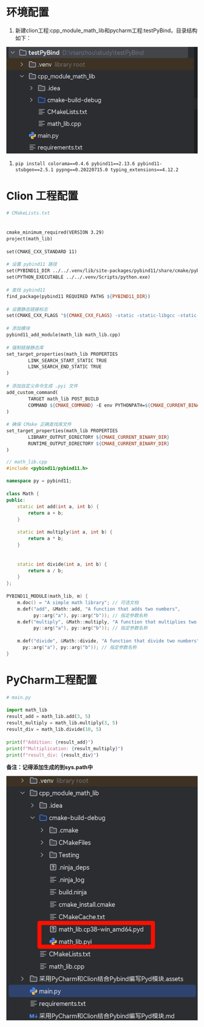 # 环境配置

1. 新建clion工程:cpp_module_math_lib和pycharm工程:testPyBind，目录结构如下：

![image-20240926164411854](采用PyCharm和Clion结合Pybind编写Pyd模块.assets/image-20240926164411854.png)

1. ```shell
   pip install colorama==0.4.6 pybind11==2.13.6 pybind11-stubgen==2.5.1 pypng==0.20220715.0 typing_extensions==4.12.2
   ```

   



# Clion 工程配置



```makefile
# CMakeLists.txt


cmake_minimum_required(VERSION 3.29)
project(math_lib)

set(CMAKE_CXX_STANDARD 11)

# 设置 pybind11 路径
set(PYBIND11_DIR ../../.venv/lib/site-packages/pybind11/share/cmake/pybind11)
set(PYTHON_EXECUTABLE ../../.venv/Scripts/python.exe)

# 查找 pybind11
find_package(pybind11 REQUIRED PATHS ${PYBIND11_DIR})

# 设置静态链接标志
set(CMAKE_CXX_FLAGS "${CMAKE_CXX_FLAGS} -static -static-libgcc -static-libstdc++")

# 添加模块
pybind11_add_module(math_lib math_lib.cpp)

# 强制链接静态库
set_target_properties(math_lib PROPERTIES
        LINK_SEARCH_START_STATIC TRUE
        LINK_SEARCH_END_STATIC TRUE
)

# 添加自定义命令生成 .pyi 文件
add_custom_command(
        TARGET math_lib POST_BUILD
        COMMAND ${CMAKE_COMMAND} -E env PYTHONPATH=${CMAKE_CURRENT_BINARY_DIR} ${PYTHON_EXECUTABLE} -m pybind11_stubgen --output-dir=${CMAKE_CURRENT_BINARY_DIR} math_lib
)

# 确保 CMake 正确查找库文件
set_target_properties(math_lib PROPERTIES
        LIBRARY_OUTPUT_DIRECTORY ${CMAKE_CURRENT_BINARY_DIR}
        RUNTIME_OUTPUT_DIRECTORY ${CMAKE_CURRENT_BINARY_DIR}
)

```

```cpp
// math_lib.cpp
#include <pybind11/pybind11.h>

namespace py = pybind11;

class Math {
public:
    static int add(int a, int b) {
        return a + b;
    }

    static int multiply(int a, int b) {
        return a * b;
    }


    static int divide(int a, int b) {
        return a / b;
    }
};

PYBIND11_MODULE(math_lib, m) {
    m.doc() = "A simple math library"; // 可选文档
    m.def("add", &Math::add, "A function that adds two numbers",
          py::arg("a"), py::arg("b")); // 指定参数名称
    m.def("multiply", &Math::multiply, "A function that multiplies two numbers",
          py::arg("a"), py::arg("b")); // 指定参数名称

    m.def("divide", &Math::divide, "A function that divide two numbers",
      py::arg("a"), py::arg("b")); // 指定参数名称
}

```



# PyCharm工程配置

```python
# main.py

import math_lib
result_add = math_lib.add(3, 5)
result_multiply = math_lib.multiply(3, 5)
result_div = math_lib.divide(10, 5)

print(f"Addition: {result_add}")
print(f"Multiplication: {result_multiply}")
print(f"result_div: {result_div}")

```

**备注：记得添加生成的到sys.path中**

![image-20240926164853706](采用PyCharm和Clion结合Pybind编写Pyd模块.assets/image-20240926164853706.png)  
